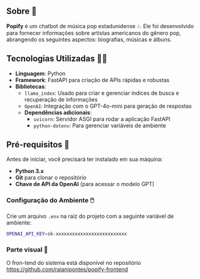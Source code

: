 ## Sobre 📝

**Popify** é um chatbot de música pop estadunidense 🎶. Ele foi desenvolvido para fornecer informações sobre artistas americanos do gênero pop, abrangendo os seguintes aspectos: biografias, músicas e álbuns.
## Tecnologias Utilizadas 👩‍💻

- **Linguagem**: Python
- **Framework**: FastAPI para criação de APIs rápidas e robustas
- **Bibliotecas**:
  - `llama_index`: Usado para criar e gerenciar índices de busca e recuperação de informações
  - `OpenAI`: Integração com o GPT-4o-mini para geração de respostas
  - **Dependências adicionais**:
    - `uvicorn`: Servidor ASGI para rodar a aplicação FastAPI
    - `python-dotenv`: Para gerenciar variáveis de ambiente

## Pré-requisitos 📍

Antes de iniciar, você precisará ter instalado em sua máquina:

- **Python 3.x**
- **Git** para clonar o repositório
- **Chave de API da OpenAI** (para acessar o modelo GPT)

### Configuração do Ambiente 🖱️

Crie um arquivo `.env` na raiz do projeto com a seguinte variável de ambiente:

```bash
OPENAI_API_KEY=sk-xxxxxxxxxxxxxxxxxxxxxxxxxx
```
### Parte visual 🎨
O fron-tend do sistema está disponível no repositório https://github.com/raianipontes/popify-frontend
